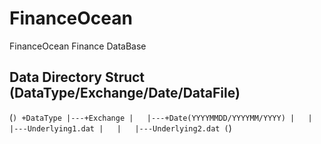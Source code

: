 # FinanceOcean
FinanceOcean Finance DataBase

## Data Directory Struct (DataType/Exchange/Date/DataFile)
(```)
+DataType
|---+Exchange
|   |---+Date(YYYYMMDD/YYYYMM/YYYY)
|   |   |---Underlying1.dat
|   |   |---Underlying2.dat
(```)